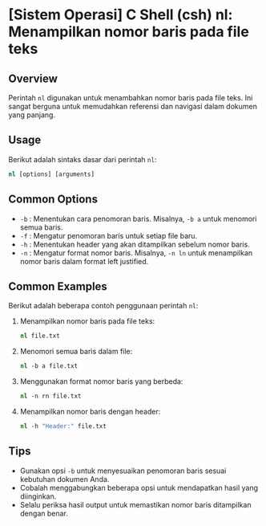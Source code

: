 # [Sistem Operasi] C Shell (csh) nl: Menampilkan nomor baris pada file teks

## Overview
Perintah `nl` digunakan untuk menambahkan nomor baris pada file teks. Ini sangat berguna untuk memudahkan referensi dan navigasi dalam dokumen yang panjang.

## Usage
Berikut adalah sintaks dasar dari perintah `nl`:

```csh
nl [options] [arguments]
```

## Common Options
- `-b` : Menentukan cara penomoran baris. Misalnya, `-b a` untuk menomori semua baris.
- `-f` : Mengatur penomoran baris untuk setiap file baru.
- `-h` : Menentukan header yang akan ditampilkan sebelum nomor baris.
- `-n` : Mengatur format nomor baris. Misalnya, `-n ln` untuk menampilkan nomor baris dalam format left justified.

## Common Examples
Berikut adalah beberapa contoh penggunaan perintah `nl`:

1. Menampilkan nomor baris pada file teks:
   ```csh
   nl file.txt
   ```

2. Menomori semua baris dalam file:
   ```csh
   nl -b a file.txt
   ```

3. Menggunakan format nomor baris yang berbeda:
   ```csh
   nl -n rn file.txt
   ```

4. Menampilkan nomor baris dengan header:
   ```csh
   nl -h "Header:" file.txt
   ```

## Tips
- Gunakan opsi `-b` untuk menyesuaikan penomoran baris sesuai kebutuhan dokumen Anda.
- Cobalah menggabungkan beberapa opsi untuk mendapatkan hasil yang diinginkan.
- Selalu periksa hasil output untuk memastikan nomor baris ditampilkan dengan benar.